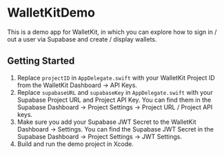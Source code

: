 # WalletKitDemo

This is a demo app for WalletKit, in which you can explore how to sign in / out a user via Supabase and create / display wallets.

## Getting Started

1. Replace `projectID` in `AppDelegate.swift` with your WalletKit Project ID from the WalletKit Dashboard -> API Keys.
2. Replace `supabaseURL` and `supabaseKey` in `AppDelegate.swift` with your Supabase Project URL and Project API Key. You can find them in the Supabase Dashboard -> Project Settings -> Project URL / Project API keys.
3. Make sure you add your Supabase JWT Secret to the WalletKit Dashboard -> Settings. You can find the Supabase JWT Secret in the Supabase Dashboard -> Project Settings -> JWT Settings.
4. Build and run the demo project in Xcode.
